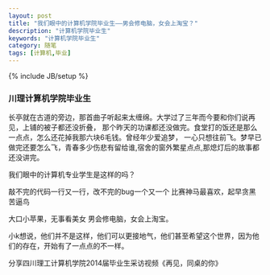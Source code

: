 ```yaml
---
layout: post
title: "我们眼中的计算机学院毕业生——男会修电脑，女会上淘宝？"
description: "计算机学院毕业生"
keywords: "计算机学院毕业生"
category: 随笔
tags: [计算机,毕业]
---
```

{% include JB/setup %}

### 川理计算机学院毕业生

长亭就在古道的旁边，那首曲子听起来太缠绵。大学过了三年而今要和你们说再见，上铺的被子都还没折叠，
那个昨天的功课都还没做完。食堂打的饭还是那么一点点，怎么还花掉我那六块6毛钱。曾经年少爱追梦，
一心只想往前飞。梦早已做完还要怎么飞，青春多少伤悲有留给谁,宿舍的窗外繁星点点,那熄灯后的故事都还没讲完。

<!-- more -->
我们眼中的计算机专业学生是这样的吗？

敲不完的代码一行又一行，改不完的bug一个又一个
比赛神马最喜欢，起早贪黑苦逼鸟

大口小苹果，无事看美女
男会修电脑，女会上淘宝。

小k想说，他们并不是这样，他们可以更接地气，他们甚至希望这个世界，因为他们的存在，开始有了一点点的不一样。

分享四川理工计算机学院2014届毕业生采访视频《再见，同桌的你》
